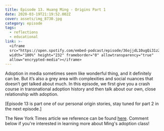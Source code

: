 ```yaml
---
title: Episode 13. Huang Ming - Origins Part 1
date: 2020-03-19T21:19:52.002Z
cover: assets/img_8730.jpg
category: episode
tags:
  - reflections
  - educational
link: >-
  <iframe
  src="https://open.spotify.com/embed-podcast/episode/36ojjdL10ugQi31zZLJ7KJ"
  width="100%" height="232" frameborder="0" allowtransparency="true"
  allow="encrypted-media"></iframe>
---
```

Adoption in media sometimes seem like wonderful thing, and it definitely can be. But it’s also a grey area with complexities and social nuances that doesn’t get talked about much. In this episode, we first give you a crash course in transnational adoption history and then talk about our own, close relationship with adoption.

\[Episode 13 is part one of our personal origin stories, stay tuned for part 2 in the next episode.]

The New York Times article we reference can be found [here](https://www.nytimes.com/2015/01/18/magazine/why-a-generation-of-adoptees-is-returning-to-south-korea.html). Comment below if you're interested in learning more about Ming's adoption class!